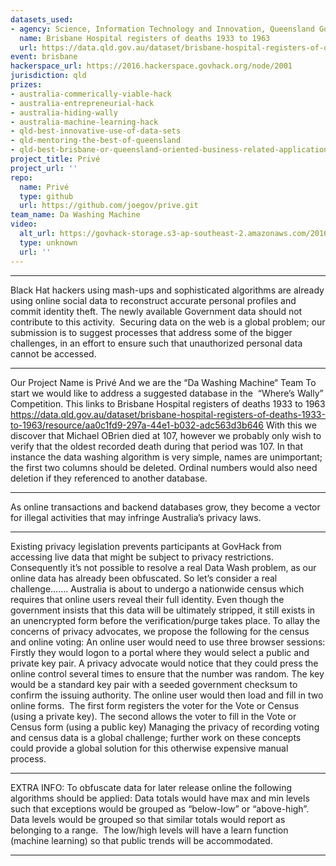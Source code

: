 ```yaml
---
datasets_used:
- agency: Science, Information Technology and Innovation, Queensland Government
  name: Brisbane Hospital registers of deaths 1933 to 1963
  url: https://data.qld.gov.au/dataset/brisbane-hospital-registers-of-deaths-1933-to-1963/resource/aa0c1fd9-297a-44e1-b032-adc563d3b646
event: brisbane
hackerspace_url: https://2016.hackerspace.govhack.org/node/2001
jurisdiction: qld
prizes:
- australia-commerically-viable-hack
- australia-entrepreneurial-hack
- australia-hiding-wally
- australia-machine-learning-hack
- qld-best-innovative-use-of-data-sets
- qld-mentoring-the-best-of-queensland
- qld-best-brisbane-or-queensland-oriented-business-related-application
project_title: Privé
project_url: ''
repo:
  name: Privé
  type: github
  url: https://github.com/joegov/prive.git
team_name: Da Washing Machine
video:
  alt_url: https://govhack-storage.s3-ap-southeast-2.amazonaws.com/2016/Prive007.mp4
  type: unknown
  url: ''
---
```


____________________________________
Black Hat hackers using mash-ups and sophisticated algorithms are already using online social data to reconstruct accurate personal profiles and commit identity theft. The newly available Government data should not contribute to this activity. 
Securing data on the web is a global problem; our submission is to suggest processes that address some of the bigger challenges, in an effort to ensure such that unauthorized personal data cannot be accessed. 
____________________________________
Our Project Name is Privé
And we are the “Da Washing Machine“ Team
To start we would like to address a suggested database in the  “Where’s Wally” Competition. This links to Brisbane Hospital registers of deaths 1933 to 1963
https://data.qld.gov.au/dataset/brisbane-hospital-registers-of-deaths-1933-to-1963/resource/aa0c1fd9-297a-44e1-b032-adc563d3b646
With this we discover that Michael OBrien died at 107, however we probably only wish to verify that the oldest recorded death during that period was 107.
In that instance the data washing algorithm is very simple, names are unimportant; the first two columns should be deleted. Ordinal numbers would also need deletion if they referenced to another database. 
____________________________________
As online transactions and backend databases grow, they become a vector for illegal activities that may infringe Australia’s privacy laws.
____________________________________
Existing privacy legislation prevents participants at GovHack from accessing live data that might be subject to privacy restrictions. Consequently it’s not possible to resolve a real Data Wash problem, as our online data has already been obfuscated.
So let’s consider a real challenge…….
Australia is about to undergo a nationwide census which requires that online users reveal their full identity. Even though the government insists that this data will be ultimately stripped, it still exists in an unencrypted form before the verification/purge takes place.
To allay the concerns of privacy advocates, we propose the following for the census and online voting:
An online user would need to use three browser sessions:
Firstly they would logon to a portal where they would select a public and private key pair. A privacy advocate would notice that they could press the online control several times to ensure that the number was random.
The key would be a standard key pair with a seeded government checksum to confirm the issuing authority.
The online user would then load and fill in two online forms. 
The first form registers the voter for the Vote or Census (using a private key).
The second allows the voter to fill in the Vote or Census form (using a public key)
Managing the privacy of recording voting and census data is a global challenge; further work on these concepts could provide a global solution for this otherwise expensive manual process.   
____________________________________
EXTRA INFO:
To obfuscate data for later release online the following algorithms should be applied:
Data totals would have max and min levels such that exceptions would be grouped as “below-low” or “above-high”.
Data levels would be grouped so that similar totals would report as belonging to a range. 
The low/high levels will have a learn function (machine learning) so that public trends will be accommodated.
____________________________________